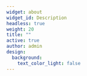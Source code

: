 ```yaml
---
widget: about
widget_id: Description
headless: true
weight: 20
title: ""
active: true
author: admin
design:
  background:
    text_color_light: false
---
```

